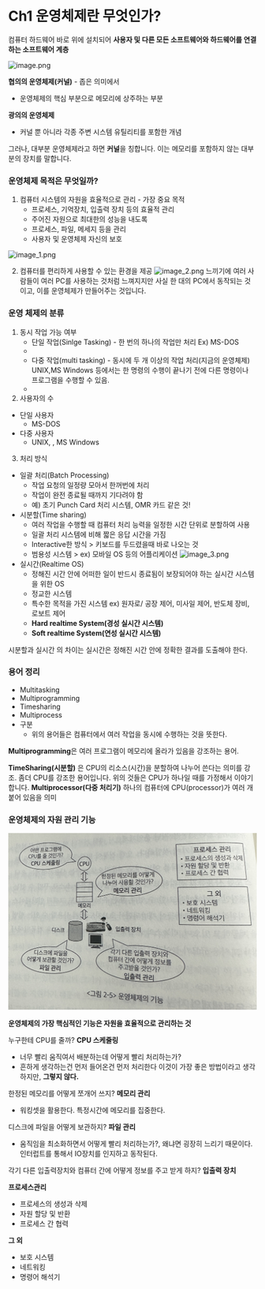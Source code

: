 # Ch1 운영체제란 무엇인가?

컴퓨터 하드웨어 바로 위에 설치되어 **사용자 및 다른 모든 소프트웨어와 하드웨어를 연결하는 소프트웨어 계층**

![image.png](image.png)

**협의의 운영체제(커널)** - 좁은 의미에서

- 운영체제의 핵심 부분으로 메모리에 상주하는 부분

**광의의 운영체제**

- 커널 뿐 아니라 각종 주변 시스템 유틸리티를 포함한 개념

그러나, 대부분 운영체제라고 하면 **커널**을 칭합니다. 이는 메모리를 포함하지 않는 대부분의 장치를 말합니다.

### 운영체제 목적은 무엇일까?

1. 컴퓨터 시스템의 자원을 효율적으로 관리 - 가장 중요 목적
   - 프로세스, 기억장치, 입출력 장치 등의 효율적 관리
   - 주어진 자원으로 최대한의 성능을 내도록
   - 프로세스, 파일, 메세지 등을 관리
   - 사용자 및 운영체제 자신의 보호

![image_1.png](image_1.png)

2. 컴퓨터를 편리하게 사용할 수 있는 환경을 제공
![image_2.png](image_2.png)
 느끼기에 여러 사람들이 여러 PC를 사용하는 것처럼 느껴지지만 사실 한 대의 PC에서 동작되는 것이고, 이를 운영체제가 만들어주는 것입니다.

### 운영 체제의 분류
1. 동시 작업 가능 여부
   - 단일 작업(Sinlge Tasking) - 한 번의 하나의 작업만 처리 
     Ex) MS-DOS
   - 
   - 다중 작업(multi tasking) - 동시에 두 개 이상의 작업 처리(지금의 운영체제)
     UNIX,MS Windows 등에서는 한 명령의 수행이 끝나기 전에 다른 명령이나 프로그램을 수행할 수 있음.
   - 
2. 사용자의 수
   
- 단일 사용자
  - MS-DOS
- 다중 사용자
  - UNIX, , MS Windows

3. 처리 방식
- 일괄 처리(Batch Processing)
  - 작업 요청의 일정량 모아서 한꺼번에 처리
  - 작업이 완전 종료될 때까지 기다려야 함 
  - 예) 초기 Punch Card 처리 시스템, OMR 카드 같은 것!
- 시분할(Time sharing)
  - 여러 작업을 수행할 때 컴퓨터 처리 능력을 일정한 시간 단위로 분할하여 사용
  - 일괄 처리 시스템에 비해 짧은 응답 시간을 가짐
  - Interactive한 방식 > 키보드를 두드렸을때 바로 나오는 것
  - 범용성 시스템 > ex) 모바일 OS 등의 어플리케이션
![image_3.png](image_3.png)
- 실시간(Realtime OS)
  - 정해진 시간 안에 어떠한 일이 반드시 종료됨이 보장되어야 하는 실시간 시스템을 위한 OS 
  - 정교한 시스템 
  - 특수한 목적을 가진 시스템 ex) 원자로/ 공장 제어, 미사일 제어, 반도체 장비, 로보트 제어 
  - **Hard realtime System(경성 실시간 시스템)**
  - **Soft realtime System(연성 실시간 시스템)**

시분할과 실시간 의 차이는 실시간은 정해진 시간 안에 정확한 결과를 도출해야 한다.

### 용어 정리
- Multitasking
- Multiprogramming
- Timesharing
- Multiprocess
- 구분 
  - 위의 용어들은 컴퓨터에서 여러 작업을 동시에 수행하는 것을 뜻한다.

**Multiprogramming**은 여러 프로그램이 메모리에 올라가 있음을 강조하는 용어.

**TimeSharing(시분할)** 은 CPU의 리소스(시간)을 분할하여 나누어 쓴다는 의미를 강조. 좀더 CPU를 강조한 용어입니다.
위의 것들은 CPU가 하나일 때를 가정해서 이야기합니다.
**Multiprocessor(다중 처리기)** 하나의 컴퓨터에 CPU(processor)가 여러 개 붙어 있음을 의미

### 운영체제의 자원 관리 기능

![IMG_2204](https://raw.githubusercontent.com/LenKIM/images/master/2024-01-08/IMG_2204.JPG)

**운영체제의 가장 핵심적인 기능은 자원을 효율적으로 관리하는 것**

누구한테 CPU를 줄까? **CPU 스케줄링**

- 너무 빨리 움직여서 배분하는데 어떻게 빨리 처리하는가?
- 흔하게 생각하는건 먼저 들어온건 먼저 처리한다 이것이 가장 좋은 방법이라고 생각하지만, **그렇지 않다.**

한정된 메모리를 어떻게 쪼개어 쓰지? **메모리 관리**

- 워킹셋을 활용한다. 특정시간에 메모리를 집중한다.

디스크에 파일을 어떻게 보관하지? **파일 관리**

- 움직임을 최소화하면서 어떻게 빨리 처리하는가?, 왜냐면 굉장히 느리기 때문이다. 인터럽트를 통해서 IO장치를 인지하고 동작된다.

각기 다른 입출력장치와 컴퓨터 간에 어떻게 정보를 주고 받게 하지? **입출력 장치**

**프로세스관리**
- 프로세스의 생성과 삭제
- 자원 할당 및 반환
- 프로세스 간 협력 

**그 외**
- 보호 시스템
- 네트워킹
- 명령어 해석기





